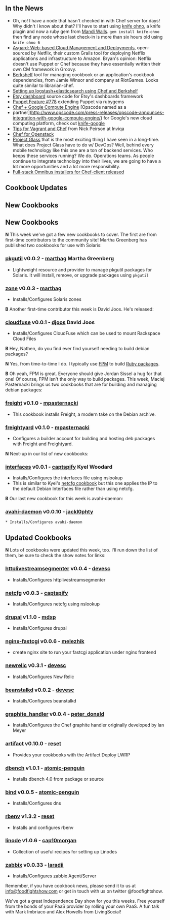 ## In the News

* Oh, no!  I have a node that hasn't checked in with Chef server for days!  Why didn't I know about that?  I'll have to start using [knife ohno](http://rubygems.org/gems/knife-ohno), a knife plugin and now a ruby gem from [Mandi Walls](http://twitter.com/lnxchk).  `gem install knife-ohno` then find any node whose last check-in is more than six hours old using `knife ohno 6`
* [Asgard: Web-based Cloud Management and Deployments](http://techblog.netflix.com/2012/06/asgard-web-based-cloud-management-and.html), open-sourced by Netflix, their custom Grails tool for deploying Netflix applications and infrastructure to Amazon. Bryan's opinion: Netflix doesn't use Puppet or Chef because they have essentially written their own CM framework in Groovy.
* [Berkshelf](http://berkshelf.com/) tool for managing cookbook or an application's cookbook dependencies, from Jamie Winsor and company at RiotGames. Looks quite similar to librarian-chef.
* [Setting up logstash+elasticsearch using Chef and Berkshelf](http://devopsanywhere.blogspot.it/2012/07/stash-those-logs-set-up-logstash.html)
* [Etsy dashboard](https://github.com/etsy/dashboard) source code for Etsy's dashboards framework
* [Puppet Feature #778](http://projects.puppetlabs.com/issues/7788) extending Puppet via rubygems
*  [Chef + Google Compute Engine](http://googledevelopers.blogspot.it/2012/06/google-compute-engine-computing-without.html)
[Opscode named as a
* partner](http://www.opscode.com/press-releases/opscode-announces-integration-with-google-compute-engine/)
for Google's new cloud computing platform, check out [knife-google](https://github.com/opscode/knife-google)
* [Tips for Vagrant and Chef](http://techportal.inviqa.com/2012/06/26/tips-for-vagrant-and-chef/) from Nick Peirson at Inviqa
* [Chef for Openstack](http://www.opscode.com/blog/2012/06/27/chef-for-openstack/)
* [Project Glass](https://plus.google.com/111626127367496192147/posts) that is the most exciting thing I have seen in a long-time. What does Project Glass have to do w/ DevOps? Well, behind every mobile technology like this one are a ton of backend services. Who keeps these services running? We do. Operations teams. As people continue to integrate technology into their lives, we are going to have a lot more opportunities and a lot more responsibility.
* [Full-stack Omnibus installers for Chef-client released](http://www.opscode.com/blog/2012/06/29/omnibus-chef-packaging/)

## Cookbook Updates
## New Cookbooks
## New Cookbooks

**N** This week we've got a few new cookbooks to cover.  The first are from first-time contributors to the community site!  Martha Greenberg has published two cookbooks for use with Solaris:

### [pkgutil](http://community.opscode.com/cookbooks/pkgutil) v0.0.2 - [marthag](http://community.opscode.com/users/marthag) Martha Greenberg
  * Lightweight resource and provider to manage pkgutil packages for Solaris.  It will install, remove, or upgrade packages using `pkgutil`

### [zone](http://community.opscode.com/cookbooks/zone) v0.0.3 - [marthag](http://community.opscode.com/users/marthag)
  * Installs/Configures Solaris zones
  
**B** Another first-time contributor this week is David Joos.  He's released:

### [cloudfuse](http://community.opscode.com/cookbooks/cloudfuse) v0.0.1 - [djoos](http://community.opscode.com/users/djoos)  David Joos
  * Installs/Configures CloudFuse which can be used to mount Rackspace Cloud Files

**B** Hey, Nathen, do you find ever find yourself needing to build debian packages?  

**N** Yes, from time-to-time I do.  I typically use [FPM](https://github.com/jordansissel/fpm/) to build [Ruby packages](https://gist.github.com/2634212).

**B** Oh yeah, FPM is great.  Everyone should give Jordan Sissel a hug for that one!  Of course, FPM isn't the only way to build packages.  This week, Maciej Pasternacki brings us two cookbooks that are for building and managing debian packages:

### [freight](http://community.opscode.com/cookbooks/freight) v0.1.0 - [mpasternacki](http://community.opscode.com/users/mpasternacki) 
  * This cookbook installs Freight, a modern take on the Debian archive.

### [freightyard](http://community.opscode.com/cookbooks/freightyard) v0.1.0 - [mpasternacki](http://community.opscode.com/users/mpasternacki)
  * Configures a builder account for building and hosting deb packages with Freight and Freightyard.

**N** Next-up in our list of new cookbooks:

### [interfaces](http://community.opscode.com/cookbooks/interfaces) v0.0.1 - [captspify](http://community.opscode.com/users/captspify)  Kyel Woodard
  * Installs/Configures the interfaces file using nslookup
  * This is similar to Kyel's [netcfg cookbook](http://community.opscode.com/cookbooks/netcfg) but this one applies the IP to the default Debian Interfaces file rather than using netcfg. 

**B** Our last new cookbook for this week is avahi-daemon:

### [avahi-daemon](http://community.opscode.com/cookbooks/avahi-daemon) v0.0.10 - [jackl0phty](http://community.opscode.com/users/jackl0phty)
    * Installs/Configures avahi-daemon 


## Updated Cookbooks
**N** Lots of cookbooks were updated this week, too.  I'll run down the list of them, be sure to check the show notes for links:

### [httplivestreamsegmenter](http://community.opscode.com/cookbooks/httplivestreamsegmenter) v0.0.4 - [devesc](http://community.opscode.com/users/devesc)
  * Installs/Configures httplivestreamsegmenter

### [netcfg](http://community.opscode.com/cookbooks/netcfg) v0.0.3 - [captspify](http://community.opscode.com/users/captspify)
  * Installs/Configures netcfg using nslookup

### [drupal](http://community.opscode.com/cookbooks/drupal) v1.1.0 - [mdxp](http://community.opscode.com/users/mdxp)
  * Installs/Configures drupal

### [nginx-fastcgi](http://community.opscode.com/cookbooks/nginx-fastcgi) v0.0.6 - [melezhik](http://community.opscode.com/users/melezhik)
  * create nginx site to run your fastcgi application under nginx frontend

### [newrelic](http://community.opscode.com/cookbooks/newrelic) v0.3.1 - [devesc](http://community.opscode.com/users/devesc)
  * Installs/Configures New Relic

### [beanstalkd](http://community.opscode.com/cookbooks/beanstalkd) v0.0.2 - [devesc](http://community.opscode.com/users/devesc)
  * Installs/Configures beanstalkd

### [graphite_handler](http://community.opscode.com/cookbooks/graphite_handler) v0.0.4 - [peter_donald](http://community.opscode.com/users/peter_donald)
  * Installs/Configures the Chef graphite handler originally developed by Ian Meyer

### [artifact](http://community.opscode.com/cookbooks/artifact) v0.10.0 - [reset](http://community.opscode.com/users/reset)
  * Provides your cookbooks with the Artifact Deploy LWRP

### [dbench](http://community.opscode.com/cookbooks/dbench) v1.0.1 - [atomic-penguin](http://community.opscode.com/users/atomic-penguin)
  * Installs dbench 4.0 from package or source

### [bind](http://community.opscode.com/cookbooks/bind) v0.0.5 - [atomic-penguin](http://community.opscode.com/users/atomic-penguin)
  * Installs/Configures dns

### [rbenv](http://community.opscode.com/cookbooks/rbenv) v1.3.2 - [reset](http://community.opscode.com/users/reset)
  * Installs and configures rbenv

### [linode](http://community.opscode.com/cookbooks/linode) v1.0.6 - [cap10morgan](http://community.opscode.com/users/cap10morgan)
  * Collection of useful recipes for setting up Linodes

### [zabbix](http://community.opscode.com/cookbooks/zabbix) v0.0.33 - [laradji](http://community.opscode.com/users/laradji)
  * Installs/Configures zabbix Agent/Server

Remember, if you have cookbook news, please send it to us at info@foodfightshow.com or get in touch with us on twitter @foodfightshow.

We've got a great Independence Day show for you this weeks.  Free yourself from the bonds of your PaaS provider by rolling your own PaaS.  A fun talk with Mark Imbriaco and Alex Howells from LivingSocial!
